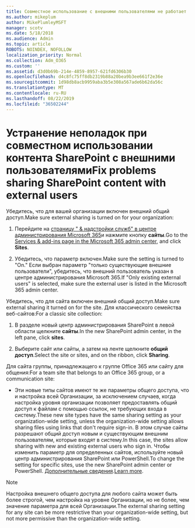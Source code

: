 ```yaml
---
title: Совместное использование с внешними пользователями не работает
ms.author: mikeplum
author: MikePlumleyMSFT
manager: scotv
ms.date: 5/18/2018
ms.audience: Admin
ms.topic: article
ROBOTS: NOINDEX, NOFOLLOW
localization_priority: Normal
ms.collection: Adm_O365
ms.custom: ''
ms.assetid: d3d0b69b-214e-4859-8957-621fd6306b30
ms.openlocfilehash: d4c8fc75ff8db2319b88a20bea9b3ee661f2e36e
ms.sourcegitcommit: 1d98db8acb9959aba3b5e308a567ade6b62da56c
ms.translationtype: MT
ms.contentlocale: ru-RU
ms.lasthandoff: 08/22/2019
ms.locfileid: "36502244"
---
```

# <a name="fix-problems-sharing-sharepoint-content-with-external-users"></a><span data-ttu-id="d7b93-102">Устранение неполадок при совместном использовании контента SharePoint с внешними пользователями</span><span class="sxs-lookup"><span data-stu-id="d7b93-102">Fix problems sharing SharePoint content with external users</span></span>

<span data-ttu-id="d7b93-103">Убедитесь, что для вашей организации включен внешний общий доступ.</span><span class="sxs-lookup"><span data-stu-id="d7b93-103">Make sure external sharing is turned on for your organization:</span></span>
  
1. <span data-ttu-id="d7b93-104">Перейдите на [страницу " &amp; надстройки служб" в центре администрирования Microsoft 365](https://portal.office.com/adminportal/home#/Settings/ServicesAndAddIns)и нажмите кнопку **сайты**.</span><span class="sxs-lookup"><span data-stu-id="d7b93-104">Go to the [Services &amp; add-ins page in the Microsoft 365 admin center](https://portal.office.com/adminportal/home#/Settings/ServicesAndAddIns), and click **Sites**.</span></span>
    
2. <span data-ttu-id="d7b93-105">Убедитесь, что параметр включен.</span><span class="sxs-lookup"><span data-stu-id="d7b93-105">Make sure the setting is turned to "On."</span></span> <span data-ttu-id="d7b93-106">Если выбран параметр "только существующие внешние пользователи", убедитесь, что внешний пользователь указан в центре администрирования Microsoft 365.</span><span class="sxs-lookup"><span data-stu-id="d7b93-106">If "Only existing external users" is selected, make sure the external user is listed in the Microsoft 365 admin center.</span></span>
    
<span data-ttu-id="d7b93-107">Убедитесь, что для сайта включен внешний общий доступ.</span><span class="sxs-lookup"><span data-stu-id="d7b93-107">Make sure external sharing it turned on for the site.</span></span> <span data-ttu-id="d7b93-108">Для классического семейства веб-сайтов:</span><span class="sxs-lookup"><span data-stu-id="d7b93-108">For a classic site collection:</span></span>
  
1. <span data-ttu-id="d7b93-109">В разделе новый центр администрирования SharePoint в левой области щелкните **сайты**.</span><span class="sxs-lookup"><span data-stu-id="d7b93-109">In the new SharePoint admin center, in the left pane, click **sites**.</span></span>
    
2. <span data-ttu-id="d7b93-110">Выберите сайт или сайты, а затем на ленте щелкните **общий доступ**.</span><span class="sxs-lookup"><span data-stu-id="d7b93-110">Select the site or sites, and on the ribbon, click **Sharing**.</span></span>
    
<span data-ttu-id="d7b93-111">Для сайта группы, принадлежащего к группе Office 365 или сайту для общения:</span><span class="sxs-lookup"><span data-stu-id="d7b93-111">For a team site that belongs to an Office 365 group, or a communication site:</span></span>
  
- <span data-ttu-id="d7b93-112">Эти новые типы сайтов имеют те же параметры общего доступа, что и настройка всей Организации, за исключением случаев, когда настройка уровня организации позволяет предоставлять общий доступ к файлам с помощью ссылок, не требующих входа в систему.</span><span class="sxs-lookup"><span data-stu-id="d7b93-112">These new site types have the same sharing setting as your organization-wide setting, unless the organization-wide setting allows sharing files using links that don't require sign-in.</span></span> <span data-ttu-id="d7b93-113">В этом случае сайты разрешают общий доступ новым и существующим внешним пользователям, которые входят в систему.</span><span class="sxs-lookup"><span data-stu-id="d7b93-113">In this case, the sites allow sharing with new and existing external users who sign in.</span></span> <span data-ttu-id="d7b93-114">Чтобы изменить параметр для определенных сайтов, используйте новый центр администрирования SharePoint или PowerShell.</span><span class="sxs-lookup"><span data-stu-id="d7b93-114">To change the setting for specific sites, use the new SharePoint admin center or PowerShell.</span></span> <span data-ttu-id="d7b93-115">[Дополнительные сведения](https://go.microsoft.com/fwlink/?linkid=871863).</span><span class="sxs-lookup"><span data-stu-id="d7b93-115">[Learn more](https://go.microsoft.com/fwlink/?linkid=871863).</span></span>
    
> [!NOTE]
> <span data-ttu-id="d7b93-116">Настройка внешнего общего доступа для любого сайта может быть более строгой, чем настройка на уровне Организации, но не более, чем значение параметра для всей Организации.</span><span class="sxs-lookup"><span data-stu-id="d7b93-116">The external sharing setting for any site can be more restrictive than your organization-wide setting, but not more permissive than the organization-wide setting.</span></span> 
  

